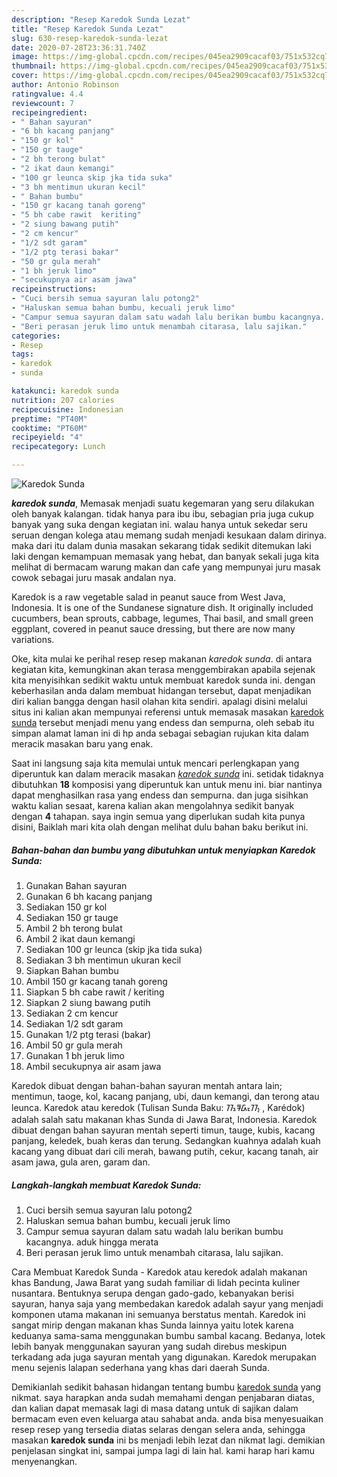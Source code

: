 ```yaml
---
description: "Resep Karedok Sunda Lezat"
title: "Resep Karedok Sunda Lezat"
slug: 630-resep-karedok-sunda-lezat
date: 2020-07-28T23:36:31.740Z
image: https://img-global.cpcdn.com/recipes/045ea2909cacaf03/751x532cq70/karedok-sunda-foto-resep-utama.jpg
thumbnail: https://img-global.cpcdn.com/recipes/045ea2909cacaf03/751x532cq70/karedok-sunda-foto-resep-utama.jpg
cover: https://img-global.cpcdn.com/recipes/045ea2909cacaf03/751x532cq70/karedok-sunda-foto-resep-utama.jpg
author: Antonio Robinson
ratingvalue: 4.4
reviewcount: 7
recipeingredient:
- " Bahan sayuran"
- "6 bh kacang panjang"
- "150 gr kol"
- "150 gr tauge"
- "2 bh terong bulat"
- "2 ikat daun kemangi"
- "100 gr leunca skip jka tida suka"
- "3 bh mentimun ukuran kecil"
- " Bahan bumbu"
- "150 gr kacang tanah goreng"
- "5 bh cabe rawit  keriting"
- "2 siung bawang putih"
- "2 cm kencur"
- "1/2 sdt garam"
- "1/2 ptg terasi bakar"
- "50 gr gula merah"
- "1 bh jeruk limo"
- "secukupnya air asam jawa"
recipeinstructions:
- "Cuci bersih semua sayuran lalu potong2"
- "Haluskan semua bahan bumbu, kecuali jeruk limo"
- "Campur semua sayuran dalam satu wadah lalu berikan bumbu kacangnya. aduk hingga merata"
- "Beri perasan jeruk limo untuk menambah citarasa, lalu sajikan."
categories:
- Resep
tags:
- karedok
- sunda

katakunci: karedok sunda 
nutrition: 207 calories
recipecuisine: Indonesian
preptime: "PT40M"
cooktime: "PT60M"
recipeyield: "4"
recipecategory: Lunch

---
```



![Karedok Sunda](https://img-global.cpcdn.com/recipes/045ea2909cacaf03/751x532cq70/karedok-sunda-foto-resep-utama.jpg)

<b><i>karedok sunda</i></b>, Memasak menjadi suatu kegemaran yang seru dilakukan oleh banyak kalangan. tidak hanya para ibu ibu, sebagian pria juga cukup banyak yang suka dengan kegiatan ini. walau hanya untuk sekedar seru seruan dengan kolega atau memang sudah menjadi kesukaan dalam dirinya. maka dari itu dalam dunia masakan sekarang tidak sedikit ditemukan laki laki dengan kemampuan memasak yang hebat, dan banyak sekali juga kita melihat di bermacam warung makan dan cafe yang mempunyai juru masak cowok sebagai juru masak andalan nya.

Karedok is a raw vegetable salad in peanut sauce from West Java, Indonesia. It is one of the Sundanese signature dish. It originally included cucumbers, bean sprouts, cabbage, legumes, Thai basil, and small green eggplant, covered in peanut sauce dressing, but there are now many variations.

Oke, kita mulai ke perihal resep resep makanan <i>karedok sunda</i>. di antara kegiatan kita, kemungkinan akan terasa menggembirakan apabila sejenak kita menyisihkan sedikit waktu untuk membuat karedok sunda ini. dengan keberhasilan anda dalam membuat hidangan tersebut, dapat menjadikan diri kalian bangga dengan hasil olahan kita sendiri. apalagi disini melalui situs ini kalian akan mempunyai referensi untuk memasak masakan <u>karedok sunda</u> tersebut menjadi menu yang endess dan sempurna, oleh sebab itu simpan alamat laman ini di hp anda sebagai sebagian rujukan kita dalam meracik masakan baru yang enak.


Saat ini langsung saja kita memulai untuk mencari perlengkapan yang diperuntuk kan dalam meracik masakan <u><i>karedok sunda</i></u> ini. setidak tidaknya dibutuhkan <b>18</b> komposisi yang diperuntuk kan untuk menu ini. biar nantinya dapat menghasilkan rasa yang endess dan sempurna. dan juga sisihkan waktu kalian sesaat, karena kalian akan mengolahnya sedikit banyak dengan <b>4</b> tahapan. saya ingin semua yang diperlukan sudah kita punya disini, Baiklah mari kita olah dengan melihat dulu bahan baku berikut ini.

<!--inarticleads1-->

##### Bahan-bahan dan bumbu yang dibutuhkan untuk menyiapkan Karedok Sunda:

1. Gunakan  Bahan sayuran
1. Gunakan 6 bh kacang panjang
1. Sediakan 150 gr kol
1. Sediakan 150 gr tauge
1. Ambil 2 bh terong bulat
1. Ambil 2 ikat daun kemangi
1. Sediakan 100 gr leunca (skip jka tida suka)
1. Sediakan 3 bh mentimun ukuran kecil
1. Siapkan  Bahan bumbu
1. Ambil 150 gr kacang tanah goreng
1. Siapkan 5 bh cabe rawit / keriting
1. Siapkan 2 siung bawang putih
1. Sediakan 2 cm kencur
1. Sediakan 1/2 sdt garam
1. Gunakan 1/2 ptg terasi (bakar)
1. Ambil 50 gr gula merah
1. Gunakan 1 bh jeruk limo
1. Ambil secukupnya air asam jawa


Karedok dibuat dengan bahan-bahan sayuran mentah antara lain; mentimun, taoge, kol, kacang panjang, ubi, daun kemangi, dan terong atau leunca. Karedok atau keredok (Tulisan Sunda Baku: ᮊᮛᮦᮓᮧᮊ᮪ , Karédok) adalah salah satu makanan khas Sunda di Jawa Barat, Indonesia. Karedok dibuat dengan bahan sayuran mentah seperti timun, tauge, kubis, kacang panjang, keledek, buah keras dan terung. Sedangkan kuahnya adalah kuah kacang yang dibuat dari cili merah, bawang putih, cekur, kacang tanah, air asam jawa, gula aren, garam dan. 

<!--inarticleads2-->

##### Langkah-langkah membuat Karedok Sunda:

1. Cuci bersih semua sayuran lalu potong2
1. Haluskan semua bahan bumbu, kecuali jeruk limo
1. Campur semua sayuran dalam satu wadah lalu berikan bumbu kacangnya. aduk hingga merata
1. Beri perasan jeruk limo untuk menambah citarasa, lalu sajikan.


Cara Membuat Karedok Sunda - Karedok atau keredok adalah makanan khas Bandung, Jawa Barat yang sudah familiar di lidah pecinta kuliner nusantara. Bentuknya serupa dengan gado-gado, kebanyakan berisi sayuran, hanya saja yang membedakan karedok adalah sayur yang menjadi komponen utama makanan ini semuanya berstatus mentah. Karedok ini sangat mirip dengan makanan khas Sunda lainnya yaitu lotek karena keduanya sama-sama menggunakan bumbu sambal kacang. Bedanya, lotek lebih banyak menggunakan sayuran yang sudah direbus meskipun terkadang ada juga sayuran mentah yang digunakan. Karedok merupakan menu sejenis lalapan sederhana yang khas dari daerah Sunda. 

Demikianlah sedikit bahasan hidangan tentang bumbu <u>karedok sunda</u> yang nikmat. saya harapkan anda sudah memahami dengan penjabaran diatas, dan kalian dapat memasak lagi di masa datang untuk di sajikan dalam bermacam even even keluarga atau sahabat anda. anda bisa menyesuaikan resep resep yang tersedia diatas selaras dengan selera anda, sehingga masakan <b>karedok sunda</b> ini bs menjadi lebih lezat dan nikmat lagi. demikian penjelasan singkat ini, sampai jumpa lagi di lain hal. kami harap hari kamu menyenangkan.
